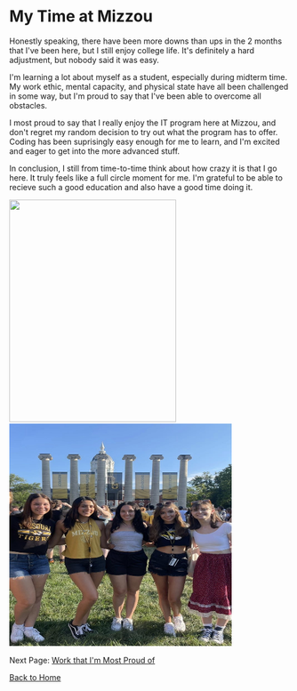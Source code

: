 # My Time at Mizzou

Honestly speaking, there have been more downs than ups in the 2 months that I've been here, but I still enjoy college life. It's definitely a hard adjustment, but nobody said it was easy.

I'm learning a lot about myself as a student, especially during midterm time. My work ethic, mental capacity, and physical state have all been challenged in some way, but I'm proud to say that I've been able to overcome all obstacles.

I most proud to say that I really enjoy the IT program here at Mizzou, and don't regret my random decision to try out what the program has to offer. Coding has been suprisingly easy enough for me to learn, and I'm excited and eager to get into the more advanced stuff.

In conclusion, I still from time-to-time think about how crazy it is that I go here. It truly feels like a full circle moment for me. I'm grateful to be able to recieve such a good education and also have a good time doing it. 

<div style>
  <img src= "miz1.png" width = "300" height = "400" </img>
  <img src= "miz3.jpg" width = "400" height = "400" </img>
  </div>

Next Page: [Work that I'm Most Proud of](page6.md)

[Back to Home](README.md)
